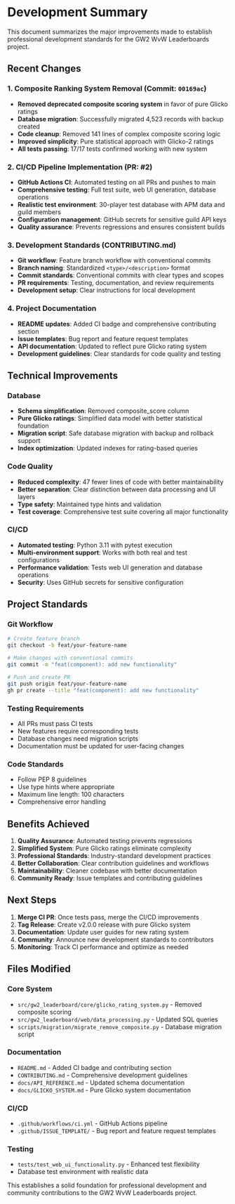 # Development Summary

This document summarizes the major improvements made to establish professional development standards for the GW2 WvW Leaderboards project.

## Recent Changes

### 1. Composite Ranking System Removal (Commit: `00169ac`)
- **Removed deprecated composite scoring system** in favor of pure Glicko ratings
- **Database migration**: Successfully migrated 4,523 records with backup created
- **Code cleanup**: Removed 141 lines of complex composite scoring logic
- **Improved simplicity**: Pure statistical approach with Glicko-2 ratings
- **All tests passing**: 17/17 tests confirmed working with new system

### 2. CI/CD Pipeline Implementation (PR: #2)
- **GitHub Actions CI**: Automated testing on all PRs and pushes to main
- **Comprehensive testing**: Full test suite, web UI generation, database operations
- **Realistic test environment**: 30-player test database with APM data and guild members
- **Configuration management**: GitHub secrets for sensitive guild API keys
- **Quality assurance**: Prevents regressions and ensures consistent builds

### 3. Development Standards (CONTRIBUTING.md)
- **Git workflow**: Feature branch workflow with conventional commits
- **Branch naming**: Standardized `<type>/<description>` format
- **Commit standards**: Conventional commits with clear types and scopes
- **PR requirements**: Testing, documentation, and review requirements
- **Development setup**: Clear instructions for local development

### 4. Project Documentation
- **README updates**: Added CI badge and comprehensive contributing section
- **Issue templates**: Bug report and feature request templates
- **API documentation**: Updated to reflect pure Glicko rating system
- **Development guidelines**: Clear standards for code quality and testing

## Technical Improvements

### Database
- **Schema simplification**: Removed composite_score column
- **Pure Glicko ratings**: Simplified data model with better statistical foundation
- **Migration script**: Safe database migration with backup and rollback support
- **Index optimization**: Updated indexes for rating-based queries

### Code Quality
- **Reduced complexity**: 47 fewer lines of code with better maintainability
- **Better separation**: Clear distinction between data processing and UI layers
- **Type safety**: Maintained type hints and validation
- **Test coverage**: Comprehensive test suite covering all major functionality

### CI/CD
- **Automated testing**: Python 3.11 with pytest execution
- **Multi-environment support**: Works with both real and test configurations
- **Performance validation**: Tests web UI generation and database operations
- **Security**: Uses GitHub secrets for sensitive configuration

## Project Standards

### Git Workflow
```bash
# Create feature branch
git checkout -b feat/your-feature-name

# Make changes with conventional commits
git commit -m "feat(component): add new functionality"

# Push and create PR
git push origin feat/your-feature-name
gh pr create --title "feat(component): add new functionality"
```

### Testing Requirements
- All PRs must pass CI tests
- New features require corresponding tests
- Database changes need migration scripts
- Documentation must be updated for user-facing changes

### Code Standards
- Follow PEP 8 guidelines
- Use type hints where appropriate
- Maximum line length: 100 characters
- Comprehensive error handling

## Benefits Achieved

1. **Quality Assurance**: Automated testing prevents regressions
2. **Simplified System**: Pure Glicko ratings eliminate complexity
3. **Professional Standards**: Industry-standard development practices
4. **Better Collaboration**: Clear contribution guidelines and workflows
5. **Maintainability**: Cleaner codebase with better documentation
6. **Community Ready**: Issue templates and contributing guidelines

## Next Steps

1. **Merge CI PR**: Once tests pass, merge the CI/CD improvements
2. **Tag Release**: Create v2.0.0 release with pure Glicko system
3. **Documentation**: Update user guides for new rating system
4. **Community**: Announce new development standards to contributors
5. **Monitoring**: Track CI performance and optimize as needed

## Files Modified

### Core System
- `src/gw2_leaderboard/core/glicko_rating_system.py` - Removed composite scoring
- `src/gw2_leaderboard/web/data_processing.py` - Updated SQL queries
- `scripts/migration/migrate_remove_composite.py` - Database migration script

### Documentation
- `README.md` - Added CI badge and contributing section
- `CONTRIBUTING.md` - Comprehensive development guidelines
- `docs/API_REFERENCE.md` - Updated schema documentation
- `docs/GLICKO_SYSTEM.md` - Pure Glicko system documentation

### CI/CD
- `.github/workflows/ci.yml` - GitHub Actions pipeline
- `.github/ISSUE_TEMPLATE/` - Bug report and feature request templates

### Testing
- `tests/test_web_ui_functionality.py` - Enhanced test flexibility
- Database test environment with realistic data

This establishes a solid foundation for professional development and community contributions to the GW2 WvW Leaderboards project.